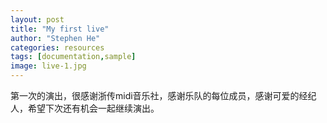 ```yaml
---
layout: post
title: "My first live"
author: "Stephen He"
categories: resources
tags: [documentation,sample]
image: live-1.jpg
---
```


第一次的演出，很感谢浙传midi音乐社，感谢乐队的每位成员，感谢可爱的经纪人，希望下次还有机会一起继续演出。
